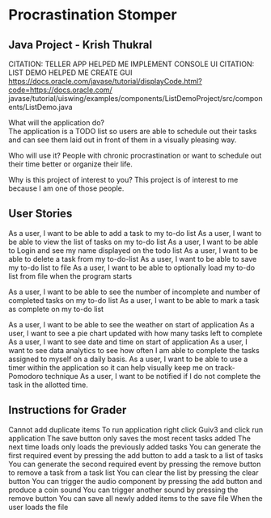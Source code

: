 #  Procrastination Stomper

## Java Project - Krish Thukral

CITATION: TELLER APP HELPED ME IMPLEMENT CONSOLE UI
CITATION: LIST DEMO HELPED ME CREATE GUI
https://docs.oracle.com/javase/tutorial/displayCode.html?code=https://docs.oracle.com/
javase/tutorial/uiswing/examples/components/ListDemoProject/src/components/ListDemo.java

What will the application do?  
The application is a TODO list so users are able 
to schedule out their tasks and can see them laid
out in front of them in a visually pleasing way.

Who will use it?
People with chronic procrastination or want to 
schedule out their time better or organize their life.

Why is this project of interest to you?
This project is of interest to me because I am one of 
those people.

## User Stories

As a user, I want to be able to add a task to my to-do list
As a user, I want to be able to view the list of tasks on my to-do list
As a user, I want to be able to Login and see my name displayed on the todo list
As a user, I want to be able to delete a task from my to-do-list
As a user, I want to be able to save my to-do list to file
As a user, I want to be able to optionally load my to-do list from file when the program starts

As a user, I want to be able to see the number of incomplete and number of completed tasks 
on my to-do list
As a user, I want to be able to mark a task as complete on my to-do list

As a user, I want to be able to see the weather on start of application
As a user, I want to see a pie chart updated with how many tasks left to complete
As a user, I want to see date and time on start of application
As a user, I want to see data analytics to see how often I am able to complete the 
tasks assigned to myself on a daily basis.
As a user, I want to be able to use a timer within the application so it can help visually
keep me on track- Pomodoro technique
As a user, I want to be notified if I do not complete the task in the allotted time.

## Instructions for Grader
Cannot add duplicate items
To run application right click Guiv3 and click run application
The save button only saves the most recent tasks added
The next time loads only loads the previously added tasks
You can generate the first required event by pressing the add button to add a task to a list of tasks
You can generate the second required event by pressing the remove button to remove a task from a task list
You can clear the list by pressing the clear button
You can trigger the audio component by pressing the add button and produce a coin sound
You can trigger another sound by pressing the remove button
You can save all newly added items to the save file
When the user loads the file 
